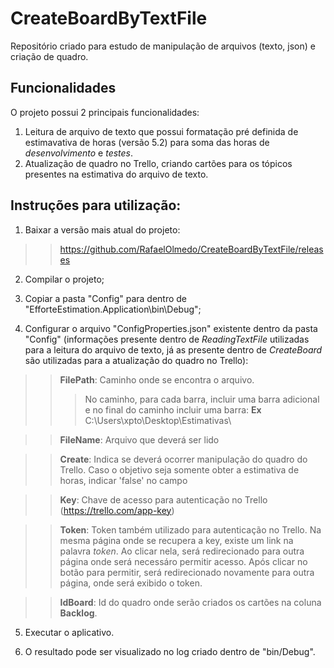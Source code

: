 # CreateBoardByTextFile

Repositório criado para estudo de manipulação de arquivos (texto, json) e criação de quadro.

## Funcionalidades

O projeto possui 2 principais funcionalidades:

1. Leitura de arquivo de texto que possui formatação pré definida de estimavativa de horas (versão 5.2) para soma das horas de *desenvolvimento* e *testes*.
2. Atualização de quadro no Trello, criando cartões para os tópicos presentes na estimativa do arquivo de texto.

## Instruções para utilização:

1. Baixar a versão mais atual do projeto:
>> https://github.com/RafaelOlmedo/CreateBoardByTextFile/releases

2. Compilar o projeto;

3. Copiar a pasta "Config" para dentro de "EfforteEstimation.Application\bin\Debug";

4. Configurar o arquivo "ConfigProperties.json" existente dentro da pasta "Config" (informações presente dentro de *ReadingTextFile* utilizadas para a leitura do arquivo de texto, já as presente dentro de *CreateBoard* são utilizadas para a atualização do quadro no Trello):
>> **FilePath**: Caminho onde se encontra o arquivo.
>>> No caminho, para cada barra, incluir uma barra adicional e no final do caminho incluir uma barra: **Ex** C:\\Users\\xpto\\Desktop\\Estimativas\\

>> **FileName**: Arquivo que deverá ser lido

>> **Create**: Indica se deverá ocorrer manipulação do quadro do Trello. Caso o objetivo seja somente obter a estimativa de horas, indicar 'false' no campo

>> **Key**: Chave de acesso para autenticação no Trello (https://trello.com/app-key)

>> **Token**: Token também utilizado para autenticação no Trello. Na mesma página onde se recupera a key, existe um link na palavra *token*. Ao clicar nela, será redirecionado para outra página onde será necessáro permitir acesso. Após clicar no botão para permitir, será redirecionado novamente para outra página, onde será exibido o token.

>> **IdBoard**: Id do quadro onde serão criados os cartões na coluna **Backlog**.

5. Executar o aplicativo.

6. O resultado pode ser visualizado no log criado dentro de "bin/Debug".
